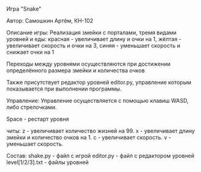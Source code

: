 Игра "Snake"

Автор: Самошкин Артём, КН-102

Описание игры:
Реализация змейки с порталами, тремя видами уровней и еды:
красная - увеличивает длину и очки на 1,
жёлтая - увеличивает скорость и очки на 3,
синяя - уменьшает скорость и снижает очки на 1

Переходы между уровнями осуществляются при достижении определённого размера змейки
и количества очков 

Также присутствует редактор уровней editor.py, управление которым показывается при выполнении программы.

Управление:
Управление осуществляется с помощью клавиш WASD, либо стрелочками.

Space - рестарт уровня

читы:
z - увеличивает количество жизней на 99.
x - увеличивает длину змейки и количество очков на 1.
с - увеличивает скорость.
v - уменьшает скорость.

Состав:
shake.py - файл с игрой
editor.py - файл с редактором уровней
level[1/2/3].txt - файлы уровней
